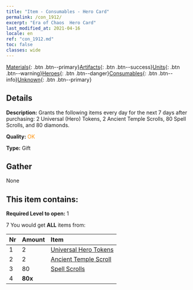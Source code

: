 ```yaml
---
title: "Item - Consumables - Hero Card"
permalink: /con_1912/
excerpt: "Era of Chaos  Hero Card"
last_modified_at: 2021-04-16
locale: en
ref: "con_1912.md"
toc: false
classes: wide
---
```

 [Materials](/Items/){: .btn .btn--primary}[Artifacts](/Items/Artifacts/){: .btn .btn--success}[Units](/Items/Units/){: .btn .btn--warning}[Heroes](/Items/Heroes/){: .btn .btn--danger}[Consumables](/Items/Consumables/){: .btn .btn--info}[Unknown](/Items/Unknown/){: .btn .btn--primary}

## Details
 **Description:** Grants the following items every day for the next 7 days after purchasing: 2 Universal (Hero) Tokens, 2 Ancient Temple Scrolls, 80 Spell Scrolls, and 80 diamonds.

 **Quality:** <span style="color: #FF8C00">OK</span>

 **Type:** Gift

## Gather

  None

## This item contains:

 **Required Level to open:** 1

 7 You would get **ALL** items  from:

  | Nr | Amount |     Item    |
  |:---|:-------|:------------|
  | 1 | 2 | [Universal Hero Tokens](/Items/her_358/) |  | 
  | 2 | 2 | [Ancient Temple Scroll](/Items/con_697/) |  | 
  | 3 | 80 | [Spell Scrolls](/Items/con_694/) |  | 
  | 4 |  **80x** | <i class="fas fa-gem"/> |  | 
